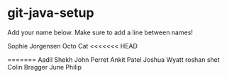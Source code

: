 # git-java-setup

Add your name below. Make sure to add a line between names!

Sophie Jorgensen
Octo Cat
<<<<<<< HEAD

=======
Aadil Shekh
John Perret
Ankit Patel
Joshua Wyatt
roshan shet
Colin Bragger
June Philip

